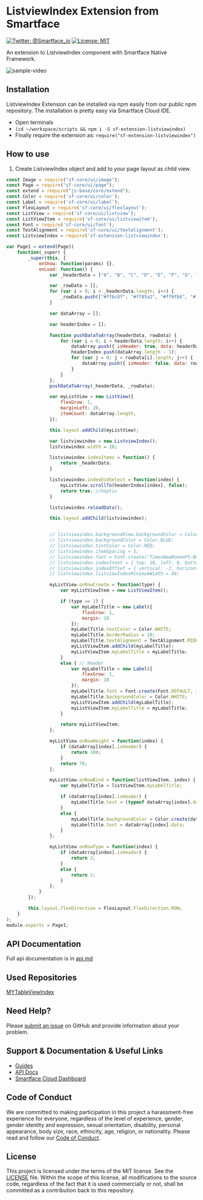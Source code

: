 # ListviewIndex Extension from Smartface
[![Twitter: @Smartface_io](https://img.shields.io/badge/contact-@Smartface_io-blue.svg?style=flat)](https://twitter.com/smartface_io)
[![License: MIT](https://img.shields.io/badge/License-MIT-blue.svg)](https://github.com/smartface/sf-extension-amce/blob/master/LICENSE)

An extension to ListviewIndex component with Smartface Native Framework.

![sample-video](https://github.com/smartface/sf-extension-listviewindex/tree/master/src/samplelistview.gif)

## Installation
ListviewIndex Extension can be installed via npm easily from our public npm repository. The installation is pretty easy via Smartface Cloud IDE.

- Open terminals
- `(cd ~/workspace/scripts && npm i -S sf-extension-listviewindex)`
- Finally require the extension as: `require("sf-extension-listviewindex")`

## How to use
1) Create ListviewIndex object and add to your page layout as child view.
```javascript
const Image = require("sf-core/ui/image");
const Page = require("sf-core/ui/page");
const extend = require("js-base/core/extend");
const Color = require('sf-core/ui/color');
const Label = require('sf-core/ui/label');
const FlexLayout = require('sf-core/ui/flexlayout');
const ListView = require('sf-core/ui/listview');
const ListViewItem = require('sf-core/ui/listviewitem');
const Font = require('sf-core/ui/font');
const TextAlignment = require('sf-core/ui/textalignment');
const ListviewIndex = require('sf-extension-listviewindex');

var Page1 = extend(Page)(
    function(_super) {
        _super(this, {
            onShow: function(params) {},
            onLoad: function() {
                var _headerData = ["A", "B", "C", "D", "E", "F", "G", "H", "I", "J", "K", "L", "M", "N", "O", "P", "R", "S", "T", "U", "V", "W", "X", "Y", "Z", Image.createFromFile("images://trash.png")];

                var _rowData = [];
                for (var i = 0; i < _headerData.length; i++) {
                    _rowData.push(["#ff6c8f", "#ff85a2", "#ff9fb6", "#ffb8c9", "#ffd2dc", "#ffebf0"]);
                }

                var dataArray = [];

                var headerIndex = [];

                function pushDataToArray(headerData, rowData) {
                    for (var i = 0; i < headerData.length; i++) {
                        dataArray.push({ isHeader: true, data: headerData[i] });
                        headerIndex.push(dataArray.length - 1);
                        for (var j = 0; j < rowData[i].length; j++) {
                            dataArray.push({ isHeader: false, data: rowData[i][j] });
                        }
                    }
                };
                pushDataToArray(_headerData, _rowData);

                var myListView = new ListView({
                    flexGrow: 1,
                    marginLeft: 20,
                    itemCount: dataArray.length,
                });

                this.layout.addChild(myListView);

                var listviewindex = new ListviewIndex();
                listviewindex.width = 20;

                listviewindex.indexItems = function() {
                    return _headerData;
                }

                listviewindex.indexDidSelect = function(index) {
                    myListView.scrollTo(headerIndex[index], false);
                    return true; //haptic
                }

                listviewindex.reloadData();

                this.layout.addChild(listviewindex);


                // listviewindex.backgroundView.backgroundColor = Color.GREEN;
                // listviewindex.backgroundColor = Color.BLUE;
                // listviewindex.tintColor = Color.RED;
                // listviewindex.itemSpacing = 5;
                // listviewindex.font = Font.create("TimesNewRomanPS-BoldMT", 16);
                // listviewindex.indexInset = { top: 10, left: 0, bottom: 10, right: 0 };
                // listviewindex.indexOffset = { vertical: -2, horizontal: -2 };
                // listviewindex.listviewIndexMinimumWidth = 40;

                myListView.onRowCreate = function(type) {
                    var myListViewItem = new ListViewItem();

                    if (type == 1) {
                        var myLabelTitle = new Label({
                            flexGrow: 1,
                            margin: 10
                        });
                        myLabelTitle.textColor = Color.WHITE;
                        myLabelTitle.borderRadius = 10;
                        myLabelTitle.textAlignment = TextAlignment.MIDCENTER;
                        myListViewItem.addChild(myLabelTitle);
                        myListViewItem.myLabelTitle = myLabelTitle;
                    }
                    else { // Header
                        var myLabelTitle = new Label({
                            flexGrow: 1,
                            margin: 10
                        });
                        myLabelTitle.font = Font.create(Font.DEFAULT, 30, Font.BOLD);
                        myLabelTitle.backgroundColor = Color.WHITE;
                        myListViewItem.addChild(myLabelTitle);
                        myListViewItem.myLabelTitle = myLabelTitle;
                    }

                    return myListViewItem;
                };

                myListView.onRowHeight = function(index) {
                    if (dataArray[index].isHeader) {
                        return 100;
                    }
                    return 70;
                };

                myListView.onRowBind = function(listViewItem, index) {
                    var myLabelTitle = listViewItem.myLabelTitle;

                    if (dataArray[index].isHeader) {
                        myLabelTitle.text = (typeof dataArray[index].data === 'string') ? dataArray[index].data : "Image";
                    }
                    else {
                        myLabelTitle.backgroundColor = Color.create(dataArray[index].data);
                        myLabelTitle.text = dataArray[index].data;
                    }
                };

                myListView.onRowType = function(index) {
                    if (dataArray[index].isHeader) {
                        return 2;
                    }
                    else {
                        return 1;
                    }
                };
            }
        });

        this.layout.flexDirection = FlexLayout.FlexDirection.ROW;
    }
);
module.exports = Page1;
```

## API Documentation
Full api documentation is in [api.md](./api.md)

## Used Repositories
[MYTableViewIndex](https://github.com/mindz-eye/MYTableViewIndex)

## Need Help?
Please [submit an issue](https://github.com/smartface/sf-extension-listviewindex/issues) on GitHub and provide information about your problem.

## Support & Documentation & Useful Links
- [Guides](https://developer.smartface.io)
- [API Docs](http://ref.smartface.io)
- [Smartface Cloud Dashboard](https://cloud.smartface.io)

## Code of Conduct
We are committed to making participation in this project a harassment-free experience for everyone, regardless of the level of experience, gender, gender identity and expression, sexual orientation, disability, personal appearance, body size, race, ethnicity, age, religion, or nationality.
Please read and follow our [Code of Conduct](./CODE_OF_CONDUCT.md).

## License
This project is licensed under the terms of the MIT license. See the [LICENSE](./LICENSE) file. Within the scope of this license, all modifications to the source code, regardless of the fact that it is used commercially or not, shall be committed as a contribution back to this repository.
